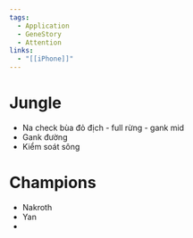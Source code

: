 ```yaml
---
tags:
  - Application
  - GeneStory
  - Attention
links:
  - "[[iPhone]]"
---
```

# Jungle

- Na check bùa đỏ địch - full rừng - gank mid
- Gank đường
- Kiểm soát sông

# Champions

- Nakroth
- Yan
- 